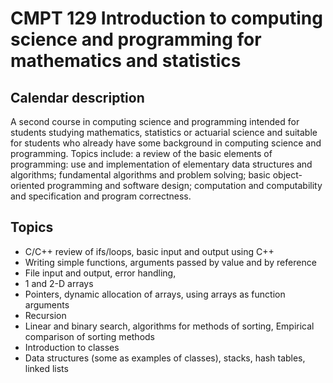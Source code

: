 # CMPT 129 Introduction to computing science and programming for mathematics and statistics

## Calendar description

A second course in computing science and programming intended for students studying mathematics, statistics or actuarial science and suitable for students who already have some background in computing science and programming. Topics include: a review of the basic elements of programming: use and implementation of elementary data structures and algorithms; fundamental algorithms and problem solving; basic object-oriented programming and software design; computation and computability and specification and program correctness.

## Topics

* C/C++ review of ifs/loops, basic input and output using C++
* Writing simple functions, arguments passed by value and by reference
* File input and output, error handling,
* 1 and 2-D arrays
* Pointers, dynamic allocation of arrays, using arrays as function arguments
* Recursion
* Linear and binary search, algorithms for methods of sorting, Empirical comparison of sorting methods
* Introduction to classes
* Data structures (some as examples of classes), stacks, hash tables, linked lists
